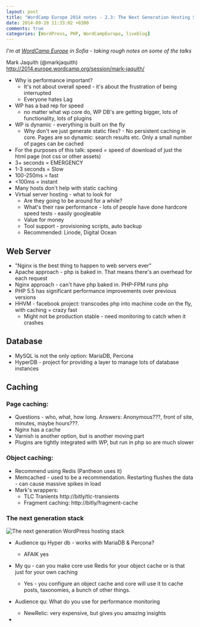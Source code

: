 ```yaml
---
layout: post
title: "WordCamp Europe 2014 notes - 2.3: The Next Generation Hosting Stack"
date: 2014-09-28 11:33:02 +0300
comments: true
categories: [WordPress, PHP, WordCampEurope, liveblog]
---
```


_I'm at [WordCamp Europe](http://2014.europe.wordcamp.org/) in Sofia - taking rough notes on some of the talks_

Mark Jaquith (@markjaquith) http://2014.europe.wordcamp.org/session/mark-jaquith/

* Why is performance important?
  * It's not about overall speed - it's about the frustration of being interrupted
  * Everyone hates Lag
* WP has a bad rep for speed
  * no matter what wp core do, WP DB's are getting bigger, lots of functionality, lots of plugins
* WP is dynamic - everything is built on the fly
  * Why don't we just generate static files? - No persistent caching in core. Pages are so dynamic: search results etc. Only a small number of pages can be cached
* For the purposes of this talk: speed = speed of download of just the html page (not css or other assets)
* 3+ seconds = EMERGENCY
* 1-3 seconds = Slow
* 100-250ms = fast
* <100ms = instant
* Many hosts don't help with static caching
* Virtual server hosting - what to look for
  * Are they going to be around for a while?
  * What's their raw performance - lots of people have done hardcore speed tests - easily googleable
  * Value for money
  * Tool support - provisioning scripts, auto backup
  * Recommended: Linode, Digital Ocean

## Web Server

* "Nginx is the best thing to happen to web servers ever"
* Apache approach - php is baked in. That means there's an overhead for each request
* Nginx approach - can't have php baked in. PHP-FPM runs php
* PHP 5.5 has significant performance improvements over previous versions
* HHVM - facebook project: transcodes php into machine code on the fly, with caching = crazy fast
  * Might not be production stable - need monitoring to catch when it crashes

## Database

* MySQL is not the only option: MariaDB, Percona
* HyperDB - project for providing a layer to manage lots of database instances

## Caching

### Page caching:

* Questions - who, what, how long. Answers: Anonymous???, front of site, minutes, maybe hours???.
* Nginx has a cache
* Varnish is another option, but is another moving part
* Plugins are tightly integrated with WP, but run in php so are much slower

### Object caching:
* Recommend using Redis (Pantheon uses it)
* Memcached - used to be a recommendation. Restarting flushes the data - can cause massive spikes in load
* Mark's wrappers:
  * TLC Tranients http://bitly/tlc-transients
  * Fragment caching: http://bitly/fragment-cache

### The next generation stack
![The next generation WordPress hosting stack](https://pbs.twimg.com/media/Bym-26pCcAAyPVd.jpg:large)

* Audience qu Hyper db - works with MariaDB & Percona?
  * AFAIK yes

* My qu - can you make core use Redis for your object cache or is that just for your own caching
  * Yes - you configure an object cache and core will use it to cache posts, taxonomies, a bunch of other things.

* Audience qu: What do you use for performance monitoring
  * NewRelic: very expensive, but gives you amazing insights

*
